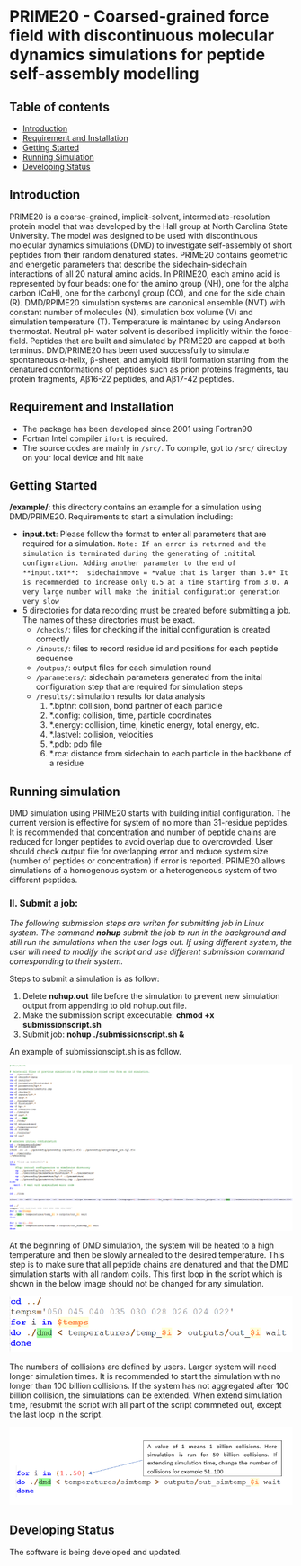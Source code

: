 # PRIME20 - Coarsed-grained force field with discontinuous molecular dynamics simulations for peptide self-assembly modelling 
## Table of contents
* [Introduction](#introduction)
* [Requirement and Installation](#requirement-and-installation)
* [Getting Started](#getting-started)
* [Running Simulation](#running-simulation)
* [Developing Status](#developing-status)
## Introduction
PRIME20 is a coarse-grained, implicit-solvent, intermediate-resolution protein model that was developed by the Hall group at North Carolina State University. The model was designed to be used with discontinuous molecular dynamics simulations (DMD) to investigate self-assembly of short peptides from their random denatured states. PRIME20 contains geometric and energetic parameters that describe the sidechain-sidechain interactions of all 20 natural amino acids. In PRIME20, each amino acid is represented by four beads: one for the amino group (NH), one for the alpha carbon (CαH), one for the carbonyl group (CO), and one for the side chain (R). DMD/RPIME20 simulation systems are canonical ensemble (NVT) with constant number of molecules (N), simulation box volume (V) and simulation temperature (T). Temperature is maintaned by using Anderson thermostat. Neutral pH water solvent is described implicitly within the force-field. Peptides that are built and simulated by PRIME20 are capped at both terminus. DMD/PRIME20 has been used successfully to simulate spontaneous α-helix, β-sheet, and amyloid fibril formation starting from the denatured conformations of peptides such as prion proteins fragments, tau protein fragments, Aβ16-22 peptides, and  Aβ17-42 peptides.

## Requirement and Installation
- The package has been developed since 2001 using Fortran90
- Fortran Intel compiler `ifort` is required.
- The source codes are mainly in `/src/`. To compile, got to `/src/` directoy on your local device and hit `make` 

## Getting Started
**/example/**: this directory contains an example for a simulation using DMD/PRIME20.
Requirements to start a simulation including:
- **input.txt**: Please follow the format to enter all parameters that are required for a simulation. 
`Note: If an error is returned and the simulation is terminated during the generating of initital configuration. Adding another parameter to the end of **input.txt**: 
	sidechainmove = *value that is larger than 3.0*
It is recommended to increase only 0.5 at a time starting from 3.0. A very large number will make the initial configuration generation very slow`
- 5 directories for data recording must be created before submitting a job. The names of these directories must be exact.
	- `/checks/`: files for checking if the initial configuration is created correctly
	- `/inputs/`: files to record residue id and positions for each peptide sequence  
	- `/outpus/`: output files for each simulation round
	- `/parameters/`: sidechain parameters generated from the inital configuration step that are required for simulation steps
	- `/results/`:  simulation results for data analysis
		1. *.bptnr: collision, bond partner of each particle
		2. *.config: collision, time, particle coordinates
		3. *.energy: collision, time, kinetic energy, total energy, etc.
		4. *.lastvel: collision, velocities 
		5. *.pdb: pdb file
		6. *.rca: distance from sidechain to each particle in the backbone of a residue

## Running simulation
DMD simulation using PRIME20 starts with building initial configuration. The current version is effective for system of no more than 31-residue peptides. It is recommended that concentration and number of peptide chains are reduced for longer peptides to avoid overlap due to overcrowded. User should check output file for overlapping error and reduce system size (number of peptides or concentration) if error is reported. PRIME20 allows simulations of a homogenous system or a heterogeneous system of two different peptides.

### II. Submit a job:
*The following submission steps are writen for submitting job in Linux system. The command **nohup** submit the job to run in the background and still run the simulations when the user logs out. If using different system, the user will need to modify the script and use different submission command corresponding to their system.* 

Steps to submit a simulation is as follow:
1. Delete **nohup.out** file before the simulation to prevent new simulation output from appending to old nohup.out file.
2. Make the submission script excecutable: **chmod +x submissionscript.sh**
3. Submit job: **nohup ./submissionscript.sh &**

An example of submissionscipt.sh is as follow.

![Temp Doc/images/submissionscript.png](https://github.com/CarolHall-NCSU-CBE/Serial-DMD-PRIME20/blob/5eaa761bcdac4380ae3ee64845596951d801e78b/Temp%20Doc/images/submissionscript.png)

At the beginning of DMD simulation, the system will be heated to a high temperature and then be slowly annealed to the desired temperature. This step is to make sure that all peptide chains are denatured and that the DMD simulation starts with all random coils. This first loop in the script which is shown in the below image should not be changed for any simulation. 

![Temp Doc/images/annealing.png](https://github.com/CarolHall-NCSU-CBE/Serial-DMD-PRIME20/blob/8ebe9e46a5c20129c74ce8ccb5cc311bd75873a2/Temp%20Doc/images/annealing.png)

The numbers of collisions are defined by users. Larger system will need longer simulation times. It is recommended to start the simulation with no longer than 100 billion collisions. If the system has not aggregated after 100 billion collision, the simulations can be extended. When extend simulation time, resubmit the script with all part of the script commneted out, except the last loop in the script.

![Temp Doc/images/simulationloop.png](https://github.com/CarolHall-NCSU-CBE/Serial-DMD-PRIME20/blob/0b52f15932624b4a49c927d5baba649b843e7876/Temp%20Doc/images/simulationloop.png)

## Developing Status
The software is being developed and updated.  
